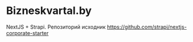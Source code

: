 # Bizneskvartal.by

NextJS + Strapi.
Репозиторий исходник 
https://github.com/strapi/nextjs-corporate-starter


